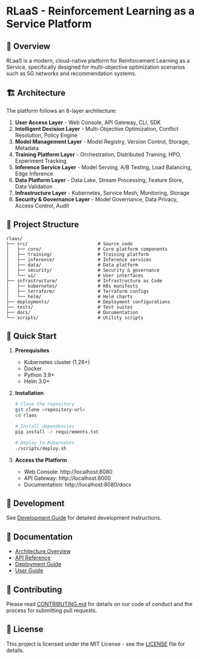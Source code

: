 # RLaaS - Reinforcement Learning as a Service Platform

## 🚀 Overview

RLaaS is a modern, cloud-native platform for Reinforcement Learning as a Service, specifically designed for multi-objective optimization scenarios such as 5G networks and recommendation systems.

## 🏗️ Architecture

The platform follows an 8-layer architecture:

1. **User Access Layer** - Web Console, API Gateway, CLI, SDK
2. **Intelligent Decision Layer** - Multi-Objective Optimization, Conflict Resolution, Policy Engine
3. **Model Management Layer** - Model Registry, Version Control, Storage, Metadata
4. **Training Platform Layer** - Orchestration, Distributed Training, HPO, Experiment Tracking
5. **Inference Service Layer** - Model Serving, A/B Testing, Load Balancing, Edge Inference
6. **Data Platform Layer** - Data Lake, Stream Processing, Feature Store, Data Validation
7. **Infrastructure Layer** - Kubernetes, Service Mesh, Monitoring, Storage
8. **Security & Governance Layer** - Model Governance, Data Privacy, Access Control, Audit

## 📁 Project Structure

```
rlaas/
├── src/                          # Source code
│   ├── core/                     # Core platform components
│   ├── training/                 # Training platform
│   ├── inference/                # Inference services
│   ├── data/                     # Data platform
│   ├── security/                 # Security & governance
│   └── ui/                       # User interfaces
├── infrastructure/               # Infrastructure as Code
│   ├── kubernetes/               # K8s manifests
│   ├── terraform/                # Terraform configs
│   └── helm/                     # Helm charts
├── deployments/                  # Deployment configurations
├── tests/                        # Test suites
├── docs/                         # Documentation
└── scripts/                      # Utility scripts
```

## 🚀 Quick Start

1. **Prerequisites**
   - Kubernetes cluster (1.28+)
   - Docker
   - Python 3.9+
   - Helm 3.0+

2. **Installation**
   ```bash
   # Clone the repository
   git clone <repository-url>
   cd rlaas

   # Install dependencies
   pip install -r requirements.txt

   # Deploy to Kubernetes
   ./scripts/deploy.sh
   ```

3. **Access the Platform**
   - Web Console: http://localhost:8080
   - API Gateway: http://localhost:8000
   - Documentation: http://localhost:8080/docs

## 🔧 Development

See [Development Guide](docs/development.md) for detailed development instructions.

## 📖 Documentation

- [Architecture Overview](docs/architecture.md)
- [API Reference](docs/api.md)
- [Deployment Guide](docs/deployment.md)
- [User Guide](docs/user-guide.md)

## 🤝 Contributing

Please read [CONTRIBUTING.md](CONTRIBUTING.md) for details on our code of conduct and the process for submitting pull requests.

## 📄 License

This project is licensed under the MIT License - see the [LICENSE](LICENSE) file for details.
